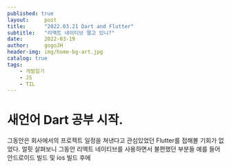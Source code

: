 ```yaml
---
published: true
layout:     post
title:      "2022.03.21 Dart and Flutter"
subtitle:   "리액트 네이티브 떨고 있니?"
date:       2022-03-19
author:     gogoJH
header-img: img/home-bg-art.jpg
catalog: true
tags:
    - 개발일기
    - JS
    - TIL
---
```

# 새언어 Dart 공부 시작.

그동안은 회사에서의 프로젝트 일정을 쳐낸다고 관심있었던 Flutter를 접해볼 
기회가 없었다.
얼핏 살펴보니 그동안 리액트 네이티브를 사용하면서 불편했던 부분들 예를 들어 안드로이드 빌드 및 ios 빌드 후에 

<!--stackedit_data:
eyJoaXN0b3J5IjpbMTIzODc4NTU4MCw2NTQ2MjUwNjRdfQ==
-->